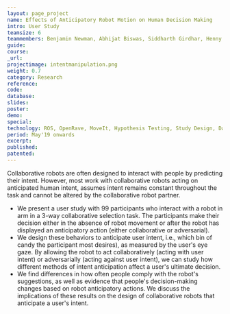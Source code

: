 ```yaml
---
layout: page_project
name: Effects of Anticipatory Robot Motion on Human Decision Making
intro: User Study
teamsize: 6
teammembers: Benjamin Newman, Abhijat Biswas, Siddharth Girdhar, Henny Admoni, Kris Kitani
guide:
course:
_url: 
projectimage: intentmanipulation.png
weight: 0.7
category: Research
reference:
code:
database: 
slides: 
poster: 
demo: 
special:
technology: ROS, OpenRave, MoveIt, Hypothesis Testing, Study Design, Data Analysis
period: May'19 onwards
excerpt:
published:
patented: 
---
```

Collaborative robots are often designed to interact with people by predicting their intent. However, most work with collaborative robots acting on anticipated human intent, assumes intent remains constant throughout the task and cannot be altered by the collaborative robot partner. 

 - We present a user study with 99 participants who interact with a robot in arm in a 3-way collaborative selection task. The participants make their decision either in the absence of robot movement or after the robot has displayed an anticipatory action (either collaborative or adversarial). 
 - We design these behaviors to anticipate user intent, i.e., which bin of candy the participant most desires), as measured by the user's eye gaze. By allowing the robot to act collaboratively (acting with user intent) or adversarially (acting against user intent), we can study how different methods of intent anticipation affect a user's ultimate decision. 
 - We find differences in how often people comply with the robot's suggestions, as well as evidence that people's decision-making changes based on robot anticipatory actions. We discuss the implications of these results on the design of collaborative robots that anticipate a user's intent.